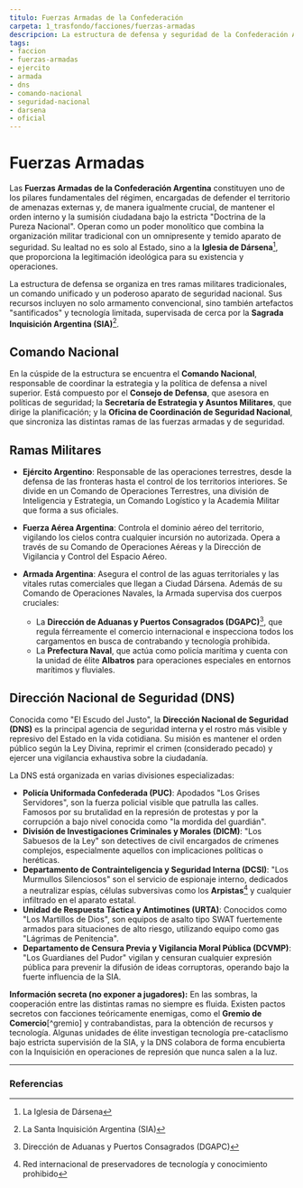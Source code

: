 ```yaml
---
titulo: Fuerzas Armadas de la Confederación
carpeta: 1_trasfondo/facciones/fuerzas-armadas
descripcion: La estructura de defensa y seguridad de la Confederación Argentina, un pilar del régimen que combina el poder militar tradicional con un omnipresente aparato de seguridad interna.
tags:
- faccion
- fuerzas-armadas
- ejercito
- armada
- dns
- comando-nacional
- seguridad-nacional
- darsena
- oficial
---
```


# Fuerzas Armadas

Las **Fuerzas Armadas de la Confederación Argentina** constituyen uno de los pilares fundamentales del régimen, encargadas de defender el territorio de amenazas externas y, de manera igualmente crucial, de mantener el orden interno y la sumisión ciudadana bajo la estricta "Doctrina de la Pureza Nacional". Operan como un poder monolítico que combina la organización militar tradicional con un omnipresente y temido aparato de seguridad. Su lealtad no es solo al Estado, sino a la **Iglesia de Dársena**[^iglesia], que proporciona la legitimación ideológica para su existencia y operaciones.

La estructura de defensa se organiza en tres ramas militares tradicionales, un comando unificado y un poderoso aparato de seguridad nacional. Sus recursos incluyen no solo armamento convencional, sino también artefactos "santificados" y tecnología limitada, supervisada de cerca por la **Sagrada Inquisición Argentina (SIA)**[^sia].

## Comando Nacional

En la cúspide de la estructura se encuentra el **Comando Nacional**, responsable de coordinar la estrategia y la política de defensa a nivel superior. Está compuesto por el **Consejo de Defensa**, que asesora en políticas de seguridad; la **Secretaría de Estrategia y Asuntos Militares**, que dirige la planificación; y la **Oficina de Coordinación de Seguridad Nacional**, que sincroniza las distintas ramas de las fuerzas armadas y de seguridad.

## Ramas Militares

- **Ejército Argentino**: Responsable de las operaciones terrestres, desde la defensa de las fronteras hasta el control de los territorios interiores. Se divide en un Comando de Operaciones Terrestres, una división de Inteligencia y Estrategia, un Comando Logístico y la Academia Militar que forma a sus oficiales.

- **Fuerza Aérea Argentina**: Controla el dominio aéreo del territorio, vigilando los cielos contra cualquier incursión no autorizada. Opera a través de su Comando de Operaciones Aéreas y la Dirección de Vigilancia y Control del Espacio Aéreo.

- **Armada Argentina**: Asegura el control de las aguas territoriales y las vitales rutas comerciales que llegan a Ciudad Dársena. Además de su Comando de Operaciones Navales, la Armada supervisa dos cuerpos cruciales:
    - La **Dirección de Aduanas y Puertos Consagrados (DGAPC)**[^aduanas], que regula férreamente el comercio internacional e inspecciona todos los cargamentos en busca de contrabando y tecnología prohibida.
    - La **Prefectura Naval**, que actúa como policía marítima y cuenta con la unidad de élite **Albatros** para operaciones especiales en entornos marítimos y fluviales.

## Dirección Nacional de Seguridad (DNS)

Conocida como "El Escudo del Justo", la **Dirección Nacional de Seguridad (DNS)** es la principal agencia de seguridad interna y el rostro más visible y represivo del Estado en la vida cotidiana. Su misión es mantener el orden público según la Ley Divina, reprimir el crimen (considerado pecado) y ejercer una vigilancia exhaustiva sobre la ciudadanía.

La DNS está organizada en varias divisiones especializadas:

- **Policía Uniformada Confederada (PUC)**: Apodados "Los Grises Servidores", son la fuerza policial visible que patrulla las calles. Famosos por su brutalidad en la represión de protestas y por la corrupción a bajo nivel conocida como "la mordida del guardián".
- **División de Investigaciones Criminales y Morales (DICM)**: "Los Sabuesos de la Ley" son detectives de civil encargados de crímenes complejos, especialmente aquellos con implicaciones políticas o heréticas.
- **Departamento de Contrainteligencia y Seguridad Interna (DCSI)**: "Los Murmullos Silenciosos" son el servicio de espionaje interno, dedicados a neutralizar espías, células subversivas como los **Arpistas**[^arpistas] y cualquier infiltrado en el aparato estatal.
- **Unidad de Respuesta Táctica y Antimotines (URTA)**: Conocidos como "Los Martillos de Dios", son equipos de asalto tipo SWAT fuertemente armados para situaciones de alto riesgo, utilizando equipo como gas "Lágrimas de Penitencia".
- **Departamento de Censura Previa y Vigilancia Moral Pública (DCVMP)**: "Los Guardianes del Pudor" vigilan y censuran cualquier expresión pública para prevenir la difusión de ideas corruptoras, operando bajo la fuerte influencia de la SIA.

**Información secreta (no exponer a jugadores):** En las sombras, la cooperación entre las distintas ramas no siempre es fluida. Existen pactos secretos con facciones teóricamente enemigas, como el **Gremio de Comercio**[^gremio] y contrabandistas, para la obtención de recursos y tecnología. Algunas unidades de élite investigan tecnología pre-cataclismo bajo estricta supervisión de la SIA, y la DNS colabora de forma encubierta con la Inquisición en operaciones de represión que nunca salen a la luz.

---

### Referencias

[^iglesia]: La Iglesia de Dársena
[^sia]: La Santa Inquisición Argentina (SIA)
[^aduanas]: Dirección de Aduanas y Puertos Consagrados (DGAPC)
[^arpistas]: Red internacional de preservadores de tecnología y conocimiento prohibido
